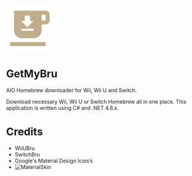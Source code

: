 ![Icon](https://raw.githubusercontent.com/DrHacknik/GetMyBru/master/Common/Icons/Icon128.png)
# GetMyBru
AIO Homebrew downloader for Wii, Wii U and Switch. 

Download necessary Wii, Wii U or Switch Homebrew all in one place. 
This application is written using C# and .NET 4.6.x. 

# Credits 
* WiiUBru
* SwitchBru
* Google's Material Design Icon/s
* ![MaterialSkin](https://github.com/IgnaceMaes/MaterialSkin)